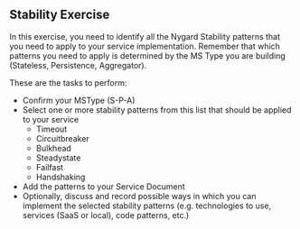 ## Stability Exercise

In this exercise, you need to identify all the Nygard Stability patterns that you need to apply to your service implementation. Remember that which patterns you need to apply is determined by the MS Type you are building (Stateless, Persistence, Aggregator).

These are the tasks to perform:

 * Confirm your MSType (S-P-A)
 * Select one or more stability patterns from this list that should be applied to your service
   * Timeout
   * Circuitbreaker
   * Bulkhead
   * Steadystate
   * Failfast
   * Handshaking
 * Add the patterns to your Service Document
 * Optionally, discuss and record possible ways in which you can implement the selected stability patterns (e.g. technologies to use, services (SaaS or local), code patterns, etc.)


